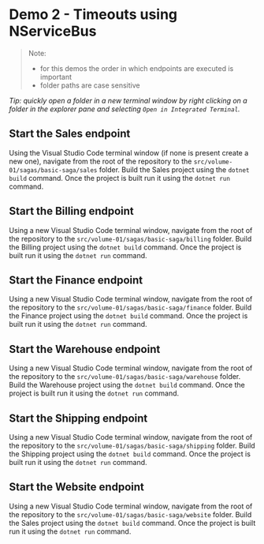 # Demo 2 - Timeouts using NServiceBus

> Note:
>
> - for this demos the order in which endpoints are executed is important
> - folder paths are case sensitive

_Tip: quickly open a folder in a new terminal window by right clicking on a folder in the explorer pane and selecting `Open in Integrated Terminal`._

## Start the Sales endpoint

Using the Visual Studio Code terminal window (if none is present create a new one), navigate from the root of the repository to the `src/volume-01/sagas/basic-saga/sales` folder. Build the Sales project using the `dotnet build` command. Once the project is built run it using the `dotnet run` command.

## Start the Billing endpoint

Using a new Visual Studio Code terminal window, navigate from the root of the repository to the `src/volume-01/sagas/basic-saga/billing` folder. Build the Billing project using the `dotnet build` command. Once the project is built run it using the `dotnet run` command.

## Start the Finance endpoint

Using a new Visual Studio Code terminal window, navigate from the root of the repository to the `src/volume-01/sagas/basic-saga/finance` folder. Build the Finance project using the `dotnet build` command. Once the project is built run it using the `dotnet run` command.

## Start the Warehouse endpoint

Using a new Visual Studio Code terminal window, navigate from the root of the repository to the `src/volume-01/sagas/basic-saga/warehouse` folder. Build the Warehouse project using the `dotnet build` command. Once the project is built run it using the `dotnet run` command.

## Start the Shipping endpoint

Using a new Visual Studio Code terminal window, navigate from the root of the repository to the `src/volume-01/sagas/basic-saga/shipping` folder. Build the Shipping project using the `dotnet build` command. Once the project is built run it using the `dotnet run` command.

## Start the Website endpoint

Using a new Visual Studio Code terminal window, navigate from the root of the repository to the `src/volume-01/sagas/basic-saga/website` folder. Build the Sales project using the `dotnet build` command. Once the project is built run it using the `dotnet run` command.

